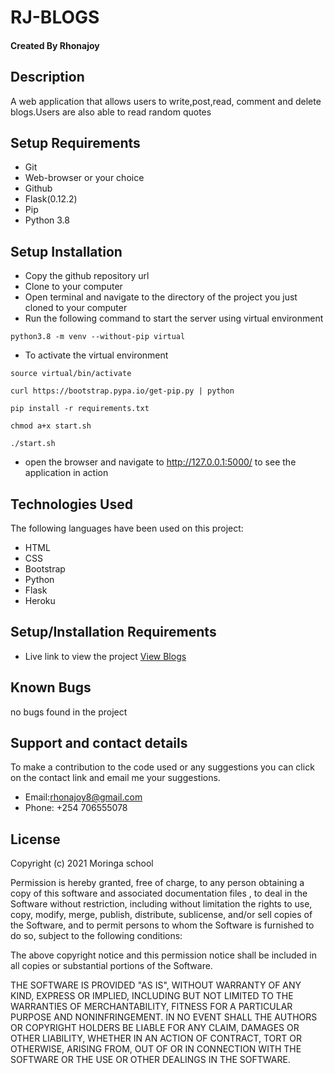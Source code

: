 # RJ-BLOGS

#### Created By Rhonajoy

## Description

A web application that allows users to write,post,read, comment and delete blogs.Users are also able to read random quotes 
## Setup Requirements

- Git
- Web-browser or your choice
- Github
- Flask(0.12.2)
- Pip
- Python 3.8

## Setup Installation

- Copy the github repository url
- Clone to your computer
- Open terminal and navigate to the directory of the project you just cloned to your computer
- Run the following command to start the server using virtual environment

```
python3.8 -m venv --without-pip virtual
```

- To activate the virtual environment

```
source virtual/bin/activate
```

```
curl https://bootstrap.pypa.io/get-pip.py | python
```

```
pip install -r requirements.txt
```

```
chmod a+x start.sh 
```

```
./start.sh
```

- open the browser and navigate to http://127.0.0.1:5000/ to see the application in action

## Technologies Used

The following languages have been used on this project:

- HTML
- CSS
- Bootstrap
- Python
- Flask
- Heroku

## Setup/Installation Requirements

- Live link to view the project <a target="_blank" href="https://rjblogs.herokuapp.com/">View Blogs</a>


## Known Bugs

 no bugs found in the project

## Support and contact details 

To make a contribution to the code used or any suggestions you can click on the contact link and email me your suggestions.

- Email:rhonajoy8@gmail.com
- Phone: +254 706555078

## License

Copyright (c) 2021 Moringa school

Permission is hereby granted, free of charge, to any person obtaining a copy
of this software and associated documentation files , to deal
in the Software without restriction, including without limitation the rights
to use, copy, modify, merge, publish, distribute, sublicense, and/or sell
copies of the Software, and to permit persons to whom the Software is
furnished to do so, subject to the following conditions:

The above copyright notice and this permission notice shall be included in all
copies or substantial portions of the Software.

THE SOFTWARE IS PROVIDED "AS IS", WITHOUT WARRANTY OF ANY KIND, EXPRESS OR
IMPLIED, INCLUDING BUT NOT LIMITED TO THE WARRANTIES OF MERCHANTABILITY,
FITNESS FOR A PARTICULAR PURPOSE AND NONINFRINGEMENT. IN NO EVENT SHALL THE
AUTHORS OR COPYRIGHT HOLDERS BE LIABLE FOR ANY CLAIM, DAMAGES OR OTHER
LIABILITY, WHETHER IN AN ACTION OF CONTRACT, TORT OR OTHERWISE, ARISING FROM,
OUT OF OR IN CONNECTION WITH THE SOFTWARE OR THE USE OR OTHER DEALINGS IN THE
SOFTWARE.
